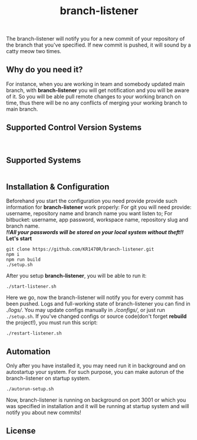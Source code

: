 <center>
	<strong>
		<h1>branch-listener</h1>
	</strong>
</center>
<p align="center">
  <a aria-label="branch-listener version">
    <img alt="" src="https://badgen.net/badge/branch-listener/4.0.0/green">
  </a>
  <a aria-label="Node.js version">
    <img alt="" src="https://badgen.net/badge/node/>=18/green">
  </a>
  <a aria-label="NPM version">
    <img alt="" src="https://badgen.net/badge/npm/>=8.17/purple">
  </a>
  <a aria-label="Typescript version">
    <img alt="" src="https://badgen.net/badge/typescript/>=4/blue">
  </a>
  <a aria-label="Axios version">
    <img alt="" src="https://badgen.net/badge/axios/>=4/yellow">
  </a>
  <a aria-label="Express version">
    <img alt="" src="https://badgen.net/badge/express/>=4.18/red">
  </a>
    <a aria-label="Zsh/bash">
    <img alt="" src="https://badgen.net/badge/bash/zsh/black">
  </a>
</p>

The branch-listener will notify you for a new commit of your repository of the branch that you've specified.
If new commit is pushed, it will sound by a catty meow two times.
## Why do you need it?
For instance, when you are working in team and somebody updated main branch, with **branch-listener** you will get notification and you will be aware of it. So you will be able pull remote changes to your working branch on time, thus there will be no any conflicts of merging your working branch to main branch.
## Supported Control Version Systems
 <img alt="" src="https://img.shields.io/badge/git-%23F05033.svg?style=for-the-badge&logo=git&logoColor=white"> <img alt="" src="https://img.shields.io/badge/bitbucket-%230047B3.svg?style=for-the-badge&logo=bitbucket&logoColor=white">
## Supported Systems
<img alt="" src="https://img.shields.io/badge/Linux-FCC624?style=for-the-badge&logo=linux&logoColor=black">

## Installation & Configuration
Beforehand you start the configuration you need provide provide such information for **branch-listener** work properly:
For git you will need provide: username, repository name and branch name you want listen to;
For bitbucket: username, app password, workspace name, repository slug and branch name.\
***‼️All your passwords will be stored on your local system without theft‼️***\
 **Let's start**
 
    git clone https://github.com/KR1470R/branch-listener.git
    npm i
    npm run build
    ./setup.sh
After you setup **branch-listener**, you will be able to run it:

    ./start-listener.sh
Here we go, now the branch-listener will notify you for every commit has been pushed.
Logs and full-working state of branch-listener you can find in *./logs/*.
You may update configs manually in *./configs/*, or just run `./setup.sh`.
If you've changed configs or source code(don't forget **rebuild** the project!), you must run this script:

    ./restart-listener.sh

## Automation
Only after you have installed it, you may need run it in background and on autostartup your system.
For such purpose, you can make autorun of the branch-listener on startup system.

    ./autorun-setup.sh
Now, branch-listener is running on background on port 3001 or which you was specified in installation and it will be running at startup system and will notify you about new commits!

## License
<img alt="" src="https://camo.githubusercontent.com/982edb824038d4ed388cf47101d10d06c1e9e5cc2b23b32a15ead6185e35430e/68747470733a2f2f7777772e676e752e6f72672f67726170686963732f67706c76332d6f722d6c617465722e706e67">
